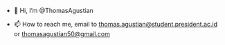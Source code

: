 - 👋 Hi, I’m @ThomasAgustian

- 📫 How to reach me, email to thomas.agustian@student.president.ac.id or thomasagustian50@gmail.com
